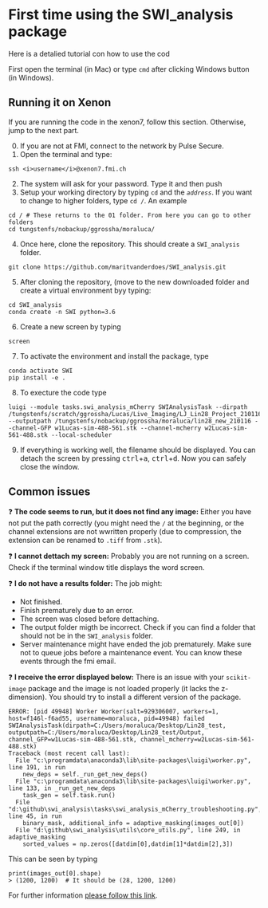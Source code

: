 # First time using the SWI_analysis package
Here is a detalied tutorial con how to use the cod

First open the terminal (in Mac) or type <code>cmd</code> after clicking Windows button (in Windows).

## Running it on Xenon
If you are running the code in the xenon7, follow this section. Otherwise, jump to the next part.

0. If you are not at FMI, connect to the network by Pulse Secure.
1. Open the terminal and type:
  ```
  ssh <i>username</i>@xenon7.fmi.ch
  ```
2. The system will ask for your password. Type it and then push 
3. Setup your working directory by typing <code>cd</code> and the <code><i>address</i></code>. If you want to change to higher folders, type <code>cd /</code>. An example
  ```
  cd / # These returns to the 01 folder. From here you can go to other folders
  cd tungstenfs/nobackup/ggrossha/moraluca/
  ```
4. Once here, clone the repository. This should create a <code>SWI_analysis</code> folder.
  ```
  git clone https://github.com/maritvanderdoes/SWI_analysis.git 
  ```
5. After cloning the repository, (move to the new downloaded folder and create a virtual environment byy typing:
  ```
  cd SWI_analysis
  conda create -n SWI python=3.6
  ```
6. Create a new screen by typing
  ```
  screen
  ```
7. To activate the environment and install the package, type
  ```
  conda activate SWI
  pip install -e .
  ```
8. To execture the code type 
  ```
  luigi --module tasks.swi_analysis_mCherry SWIAnalysisTask --dirpath /tungstenfs/scratch/ggrossha/Lucas/Live_Imaging/LJ_Lin28_Project_210116 --outputpath /tungstenfs/nobackup/ggrossha/moraluca/lin28_new_210116 --channel-GFP w1Lucas-sim-488-561.stk --channel-mcherry w2Lucas-sim-561-488.stk --local-scheduler
  ```
9. If everything is working well, the filename should be displayed. You can detach the screen by pressing <kbd>ctrl</kbd>+<kbd>a</kbd>,  <kbd>ctrl</kbd>+<kbd>d</kbd>. Now you can safely close the window.

## Common issues
❓ **The code seems to run, but it does not find any image:** Either you have not put the path correctly (you might need the <code>/</code> at the beginning, or the channel extensions are not wwritten properly (due to compression, the extension can be renamed to <code>.tiff</code> from <code>.stk</code>).

❓ **I cannot dettach my screen:** Probably you are not running on a screen. Check if the terminal window title displays the word screen.

❓ **I do not have a results folder:** The job might:
- Not finished.
- Finish prematurely due to an error.
- The screen was closed before dettaching.
- The output folder migth be incorrect. Check if you can find a folder that should not be in the <code>SWI_analysis</code> folder.
- Server maintenance might have ended the job prematurely. Make sure not to queue jobs before a maintenance event. You can know these events through the fmi email. 

❓ **I receive the error displayed below:** There is an issue with your <code>scikit-image</code> package and the image is not loaded properly (it lacks the z-dimension). You should try to install a different version of the package.
```
ERROR: [pid 49948] Worker Worker(salt=929306007, workers=1, host=f146l-f6ad55, username=moraluca, pid=49948) failed 
SWIAnalysisTask(dirpath=C:/Users/moraluca/Desktop/Lin28_test, outputpath=C:/Users/moraluca/Desktop/Lin28_test/Output, 
channel_GFP=w1Lucas-sim-488-561.stk, channel_mcherry=w2Lucas-sim-561-488.stk)
Traceback (most recent call last):
  File "c:\programdata\anaconda3\lib\site-packages\luigi\worker.py", line 191, in run
    new_deps = self._run_get_new_deps()
  File "c:\programdata\anaconda3\lib\site-packages\luigi\worker.py", line 133, in _run_get_new_deps
    task_gen = self.task.run()
  File "d:\github\swi_analysis\tasks\swi_analysis_mCherry_troubleshooting.py", line 45, in run
    binary_mask, additional_info = adaptive_masking(images_out[0])
  File "d:\github\swi_analysis\utils\core_utils.py", line 249, in adaptive_masking
    sorted_values = np.zeros([datdim[0],datdim[1]*datdim[2],3])
```
  
This can be seen by typing
```
print(images_out[0].shape)
> (1200, 1200)  # It should be (28, 1200, 1200)
```

For further information [please follow this link](docs/xenon7.md). 
